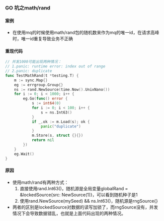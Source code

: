 ### GO 坑之math/rand

<link rel="stylesheet" type="text/css" href="../images/jquery.dialog.css">
<script type=text/javascript src="../images/jquery.dialog-code.js"></script>

#### 案例
* 在使用mq的时候使用math/rand包的随机数来作为mq的唯一id，在请求高峰时，唯一id重复导致业务不正确

#### 重现代码
```go
// 并发1000可能出现两种情况：
// 1.panic: runtime error: index out of range 
// 2.panic: duplicate
func TestMathRand(t *testing.T) {
	m := sync.Map{}
	eg := errgroup.Group{}
	ns := rand.NewSource(time.Now().UnixNano())
	for i := 0; i < 1000; i++ {
		eg.Go(func() error {
			s := int64(0)
			for i := 0; i < 100; i++ {
				s = ns.Int63()
			}
			if _,ok := m.Load(s); ok {
				panic("duplicate")
			}
			m.Store(s, struct {}{})
			return nil
		})
	}
	eg.Wait()
}
```

#### 原因
* 使用math/rand有两种方式：
  1. 直接使用rand.Int63()，随机源是全局变量globalRand = &lockedSource{src: NewSource(1)}，可以看到随机种子是1
  2. 使用rand.NewSource(mySeed) && ns.Int63()，随机源是rngSource{}
* 两者的区别是lockedSource对数据的读写加锁了，而rngSource没有，并发情况下会导致数据错乱，也就是上面代码出现的两种情况。
